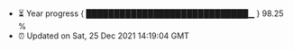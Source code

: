 - ⏳ Year progress { █████████████████████████████▁ } 98.25 %
- ⏰ Updated on Sat, 25 Dec 2021 14:19:04 GMT

